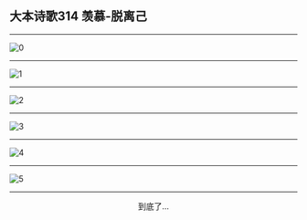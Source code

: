 
## 大本诗歌314 羡慕-脱离己
        
<div id="aplayer0"></div>

---

<img alt="0" data-original="/data/d0314/0">

---

<img alt="1" data-original="/data/d0314/1">

---

<img alt="2" data-original="/data/d0314/2">

---

<img alt="3" data-original="/data/d0314/3">

---

<img alt="4" data-original="/data/d0314/4">

---

<img alt="5" data-original="/data/d0314/5">

---

<p style="text-align: center">到底了...</p>

<script src="/js/dist-view.js"></script>

<script>
MAIN.id = 'd0314';
        
const ap0 = new APlayer({
    container: document.getElementById('aplayer0'),
    volume: 1,
    loop: 'none',
    preload: 'none',
    audio: [{
        name: '大本诗歌314.mp3',
        artist: '大本诗歌',
        url: 'https://res.wx.qq.com/voice/getvoice?mediaid=MzI0NTk3MDM5M18yMjQ3NDkxNDIx',
        cover: '/favicon'
    }]
});
</script>
